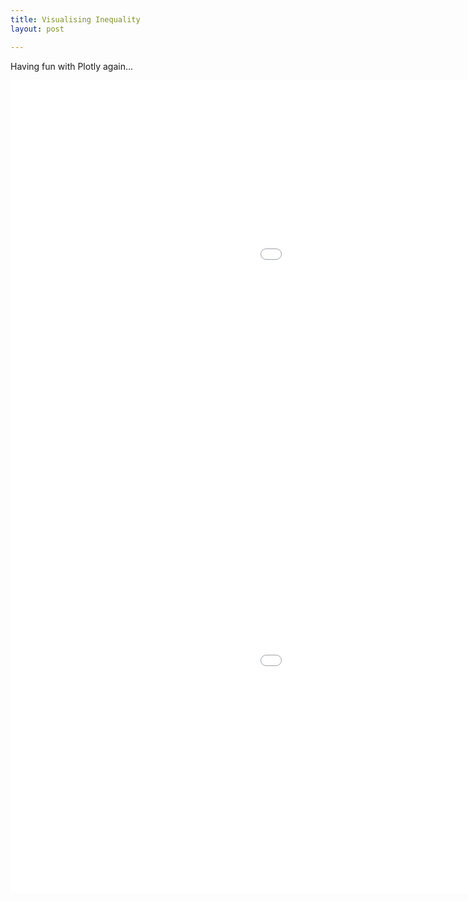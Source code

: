```yaml
---
title: Visualising Inequality
layout: post

---
```

Having fun with Plotly again...

<iframe width="1400" height="650" frameborder="0" scrolling="no" src="//plot.ly/~riddhiman/515.embed"></iframe>

<iframe width="1400" height="650" frameborder="0" scrolling="no" src="//plot.ly/~riddhiman/517.embed"></iframe>
